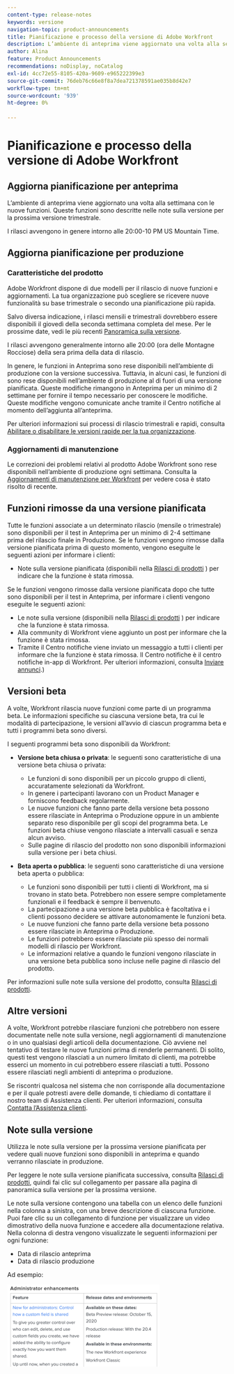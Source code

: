 ```yaml
---
content-type: release-notes
keywords: versione
navigation-topic: product-announcements
title: Pianificazione e processo della versione di Adobe Workfront
description: L’ambiente di anteprima viene aggiornato una volta alla settimana con le nuove funzioni. Queste funzioni sono descritte nelle note sulla versione per la prossima versione trimestrale.
author: Alina
feature: Product Announcements
recommendations: noDisplay, noCatalog
exl-id: 4cc72e55-8105-420a-9609-e965222399e3
source-git-commit: 76deb76c66e8f8a7dea721378591ae035b8d42e7
workflow-type: tm+mt
source-wordcount: '939'
ht-degree: 0%

---
```


# Pianificazione e processo della versione di Adobe Workfront

## Aggiorna pianificazione per anteprima

L’ambiente di anteprima viene aggiornato una volta alla settimana con le nuove funzioni. Queste funzioni sono descritte nelle note sulla versione per la prossima versione trimestrale.

I rilasci avvengono in genere intorno alle 20:00-10 PM US Mountain Time.

## Aggiorna pianificazione per produzione

### Caratteristiche del prodotto


Adobe Workfront dispone di due modelli per il rilascio di nuove funzioni e aggiornamenti. La tua organizzazione può scegliere se ricevere nuove funzionalità su base trimestrale o secondo una pianificazione più rapida.

Salvo diversa indicazione, i rilasci mensili e trimestrali dovrebbero essere disponibili il giovedì della seconda settimana completa del mese. Per le prossime date, vedi le più recenti [Panoramica sulla versione](/help/quicksilver/product-announcements/product-releases/product-releases.md).

I rilasci avvengono generalmente intorno alle 20:00 (ora delle Montagne Rocciose) della sera prima della data di rilascio.

In genere, le funzioni in Anteprima sono rese disponibili nell’ambiente di produzione con la versione successiva. Tuttavia, in alcuni casi, le funzioni di sono rese disponibili nell’ambiente di produzione al di fuori di una versione pianificata. Queste modifiche rimangono in Anteprima per un minimo di 2 settimane per fornire il tempo necessario per conoscere le modifiche. Queste modifiche vengono comunicate anche tramite il Centro notifiche al momento dell’aggiunta all’anteprima.

Per ulteriori informazioni sui processi di rilascio trimestrali e rapidi, consulta [Abilitare o disabilitare le versioni rapide per la tua organizzazione](/help/quicksilver/administration-and-setup/set-up-workfront/configure-system-defaults/enable-fast-release-process.md).

### Aggiornamenti di manutenzione

Le correzioni dei problemi relativi al prodotto Adobe Workfront sono rese disponibili nell’ambiente di produzione ogni settimana. Consulta la [Aggiornamenti di manutenzione per Workfront](https://experienceleague.adobe.com/docs/workfront-known-issues/releases/current-updates.html) per vedere cosa è stato risolto di recente.

## Funzioni rimosse da una versione pianificata

Tutte le funzioni associate a un determinato rilascio (mensile o trimestrale) sono disponibili per il test in Anteprima per un minimo di 2-4 settimane prima del rilascio finale in Produzione. Se le funzioni vengono rimosse dalla versione pianificata prima di questo momento, vengono eseguite le seguenti azioni per informare i clienti:

* Note sulla versione pianificata (disponibili nella [Rilasci di prodotti](../../product-announcements/product-releases/product-releases.md) ) per indicare che la funzione è stata rimossa.

Se le funzioni vengono rimosse dalla versione pianificata dopo che tutte sono disponibili per il test in Anteprima, per informare i clienti vengono eseguite le seguenti azioni:

* Le note sulla versione (disponibili nella [Rilasci di prodotti](../../product-announcements/product-releases/product-releases.md) ) per indicare che la funzione è stata rimossa.
* Alla community di Workfront viene aggiunto un post per informare che la funzione è stata rimossa.
* Tramite il Centro notifiche viene inviato un messaggio a tutti i clienti per informare che la funzione è stata rimossa. Il Centro notifiche è il centro notifiche in-app di Workfront. Per ulteriori informazioni, consulta [Inviare annunci](../../administration-and-setup/get-started-wf-administration/view-send-announcements.md).)

## Versioni beta

A volte, Workfront rilascia nuove funzioni come parte di un programma beta.
Le informazioni specifiche su ciascuna versione beta, tra cui le modalità di partecipazione, le versioni all’avvio di ciascun programma beta e tutti i programmi beta sono diversi.

I seguenti programmi beta sono disponibili da Workfront:

* **Versione beta chiusa o privata**: le seguenti sono caratteristiche di una versione beta chiusa o privata:

   * Le funzioni di sono disponibili per un piccolo gruppo di clienti, accuratamente selezionati da Workfront.
   * In genere i partecipanti lavorano con un Product Manager e forniscono feedback regolarmente.
   * Le nuove funzioni che fanno parte della versione beta possono essere rilasciate in Anteprima o Produzione oppure in un ambiente separato reso disponibile per gli scopi del programma beta. Le funzioni beta chiuse vengono rilasciate a intervalli casuali e senza alcun avviso.
   * Sulle pagine di rilascio del prodotto non sono disponibili informazioni sulla versione per i beta chiusi.

* **Beta aperta o pubblica**: le seguenti sono caratteristiche di una versione beta aperta o pubblica:

   * Le funzioni sono disponibili per tutti i clienti di Workfront, ma si trovano in stato beta. Potrebbero non essere sempre completamente funzionali e il feedback è sempre il benvenuto.
   * La partecipazione a una versione beta pubblica è facoltativa e i clienti possono decidere se attivare autonomamente le funzioni beta.
   * Le nuove funzioni che fanno parte della versione beta possono essere rilasciate in Anteprima o Produzione.
   * Le funzioni potrebbero essere rilasciate più spesso dei normali modelli di rilascio per Workfront.
   * Le informazioni relative a quando le funzioni vengono rilasciate in una versione beta pubblica sono incluse nelle pagine di rilascio del prodotto.

Per informazioni sulle note sulla versione del prodotto, consulta [Rilasci di prodotti](../../product-announcements/product-releases/product-releases.md).

## Altre versioni

A volte, Workfront potrebbe rilasciare funzioni che potrebbero non essere documentate nelle note sulla versione, negli aggiornamenti di manutenzione o in uno qualsiasi degli articoli della documentazione. Ciò avviene nel tentativo di testare le nuove funzioni prima di renderle permanenti. Di solito, questi test vengono rilasciati a un numero limitato di clienti, ma potrebbe esserci un momento in cui potrebbero essere rilasciati a tutti. Possono essere rilasciati negli ambienti di anteprima o produzione.

Se riscontri qualcosa nel sistema che non corrisponde alla documentazione e per il quale potresti avere delle domande, ti chiediamo di contattare il nostro team di Assistenza clienti. Per ulteriori informazioni, consulta [Contatta l’Assistenza clienti](../../workfront-basics/tips-tricks-and-troubleshooting/contact-customer-support.md).

## Note sulla versione

Utilizza le note sulla versione per la prossima versione pianificata per vedere quali nuove funzioni sono disponibili in anteprima e quando verranno rilasciate in produzione.

Per leggere le note sulla versione pianificata successiva, consulta [Rilasci di prodotti](../../product-announcements/product-releases/product-releases.md), quindi fai clic sul collegamento per passare alla pagina di panoramica sulla versione per la prossima versione.

Le note sulla versione contengono una tabella con un elenco delle funzioni nella colonna a sinistra, con una breve descrizione di ciascuna funzione. Puoi fare clic su un collegamento di funzione per visualizzare un video dimostrativo della nuova funzione e accedere alla documentazione relativa. Nella colonna di destra vengono visualizzate le seguenti informazioni per ogni funzione:

* Data di rilascio anteprima
* Data di rilascio produzione

Ad esempio:

![](assets/release-notes-350x189.png)
